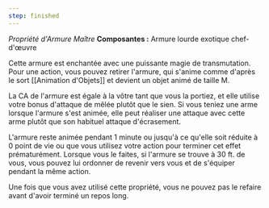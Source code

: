 ```yaml
---
step: finished
---
```

_Propriété d'Armure Maître_
__Composantes :__ Armure lourde exotique chef-d'œuvre

Cette armure est enchantée avec une puissante magie de transmutation. Pour une action, vous pouvez retirer l'armure, qui s'anime comme d'après le sort [[Animation d'Objets]] et devient un objet animé de taille M.

La CA de l'armure est égale à la vôtre tant que vous la portiez, et elle utilise votre bonus d'attaque de mêlée plutôt que le sien. Si vous teniez une arme lorsque l'armure s'est animée, elle peut réaliser une attaque avec cette arme plutôt que son habituel attaque d'écrasement.

L'armure reste animée pendant 1 minute ou jusqu'à ce qu'elle soit réduite à 0 point de vie ou que vous utilisez votre action pour terminer cet effet prématurément. Lorsque vous le faites, si l'armure se trouve à 30 ft. de vous, vous pouvez lui ordonner de revenir vers vous et de s'équiper pendant la même action.

Une fois que vous avez utilisé cette propriété, vous ne pouvez pas le refaire avant d'avoir terminé un repos long.